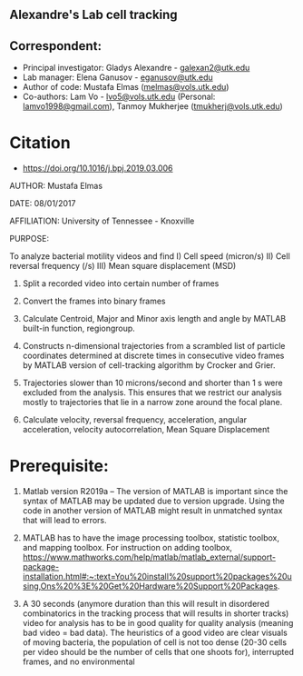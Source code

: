 ## Alexandre's Lab cell tracking 
## Correspondent:
  * Principal investigator: Gladys Alexandre - galexan2@utk.edu
  * Lab manager: Elena Ganusov - eganusov@utk.edu
  * Author of code: Mustafa Elmas (melmas@vols.utk.edu)
  * Co-authors: Lam Vo - lvo5@vols.utk.edu (Personal: lamvo1998@gmail.com), Tanmoy Mukherjee (tmukherj@vols.utk.edu)
# Citation
  * https://doi.org/10.1016/j.bpj.2019.03.006

AUTHOR: Mustafa Elmas
 
DATE: 08/01/2017

AFFILIATION: University of Tennessee - Knoxville
 
PURPOSE:

 To analyze bacterial motility videos and find 
 I)   Cell speed (micron/s)
 II)  Cell reversal frequency (/s)
 III) Mean square displacement (MSD) 
 
 1. Split a recorded video into certain number of frames

 2. Convert the frames into binary frames

 3. Calculate Centroid, Major and Minor axis length and angle
 by MATLAB built-in function, regiongroup.

 4. Constructs n-dimensional trajectories from a scrambled 
 list of particle coordinates determined at discrete times 
 in consecutive video frames by MATLAB version of cell-tracking 
 algorithm by Crocker and Grier.
 
 5. Trajectories slower than 10 microns/second and shorter than 1 s were 
 excluded from the analysis. This ensures that we restrict our 
 analysis mostly to trajectories that lie in a narrow zone around 
 the focal plane.
 
 6. Calculate velocity, reversal frequency, acceleration, angular
 acceleration, velocity autocorrelation, Mean Square Displacement

# Prerequisite:

1) Matlab version R2019a – The version of MATLAB is important since the syntax of MATLAB may be updated due to version upgrade. Using the code in another version of MATLAB might result in unmatched syntax that will lead to errors. 
2) MATLAB has to have the image processing toolbox, statistic toolbox, and mapping toolbox. For instruction on adding toolbox, https://www.mathworks.com/help/matlab/matlab_external/support-package-installation.html#:~:text=You%20install%20support%20packages%20using,Ons%20%3E%20Get%20Hardware%20Support%20Packages.

3) A 30 seconds (anymore duration than this will result in disordered combinatorics in the tracking process that will results in shorter tracks) video for analysis has to be in good quality for quality analysis (meaning bad video = bad data). The heuristics of a good video are clear visuals of moving bacteria, the population of cell is not too dense (20-30 cells per video should be the number of cells that one shoots for), interrupted frames, and no environmental 
